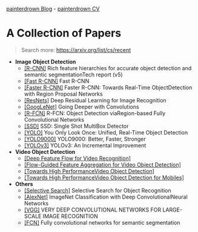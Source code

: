 [painterdrown Blog](https://painterdrown.github.io) - [painterdrown CV](https://painterdrown.github.io/cv)

# A Collection of Papers

> Search more: https://arxiv.org/list/cs/recent

+ **Image Object Detection**
	+ [[R-CNN]](R-CNN.pdf) Rich feature hierarchies for accurate object detection and semantic segmentationTech report (v5)
	+ [[Fast R-CNN]](Fast_R-CNN.pdf) Fast R-CNN
	+ [[Faster R-CNN]](Faster_R-CNN.pdf) Faster R-CNN: Towards Real-Time ObjectDetection with Region Proposal Networks
	+ [[ResNets]](ResNets.pdf) Deep Residual Learning for Image Recognition
	+ [[GoogLeNet]](GoogLeNet.pdf) Going Deeper with Convolutions
	+ [[R-FCN]](R-FCN.pdf) R-FCN: Object Detection viaRegion-based Fully Convolutional Networks
	+ [[SSD]](SSD.pdf) SSD: Single Shot MultiBox Detector
	+ [[YOLO]](YOLO.pdf) You Only Look Once: Unified, Real-Time Object Detection
	+ [[YOLO9000]](YOLO9000.pdf) YOLO9000: Better, Faster, Stronger
	+ [[YOLOv3]](YOLOv3.pdf) YOLOv3: An Incremental Improvement
+ **Video Object Detection**
	+ [[Deep Feature Flow for Video Recognition]](Deep_Feature_Flow_for_Video_Recognition.pdf)
	+ [[Flow-Guided Feature Aggregation for Video Object Detection]](Flow-Guided_Feature_Aggregation_for_Video_Object_Detection.pdf)
	+ [[Towards High PerformanceVideo Object Detection]](Towards_High_Performance_Video_Object_Detection.pdf)
	+ [[Towards High PerformanceVideo Object Detection for Mobiles]](Towards_High_Performance_Video_Object_Detection_for_Mobiles.pdf)
+ **Others**
	+ [[Selective Search]](Selective_Search.pdf) Selective Search for Object Recognition
	+ [[AlexNet]](AlexNet.pdf) ImageNet Classification with Deep ConvolutionalNeural Networks
	+ [[VGG]](VGG.pdf) VERY DEEP CONVOLUTIONAL NETWORKS FOR LARGE-SCALE IMAGE RECOGNITION
	+ [[FCN]](FCN.pdf) Fully convolutional networks for semantic segmentation
